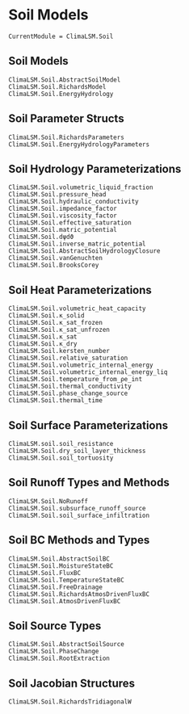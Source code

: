 # Soil Models

```@meta
CurrentModule = ClimaLSM.Soil
```
## Soil Models

```@docs
ClimaLSM.Soil.AbstractSoilModel
ClimaLSM.Soil.RichardsModel
ClimaLSM.Soil.EnergyHydrology
```
## Soil Parameter Structs

```@docs
ClimaLSM.Soil.RichardsParameters
ClimaLSM.Soil.EnergyHydrologyParameters
```

## Soil Hydrology Parameterizations

```@docs
ClimaLSM.Soil.volumetric_liquid_fraction
ClimaLSM.Soil.pressure_head
ClimaLSM.Soil.hydraulic_conductivity
ClimaLSM.Soil.impedance_factor
ClimaLSM.Soil.viscosity_factor
ClimaLSM.Soil.effective_saturation
ClimaLSM.Soil.matric_potential
ClimaLSM.Soil.dψdϑ
ClimaLSM.Soil.inverse_matric_potential
ClimaLSM.Soil.AbstractSoilHydrologyClosure
ClimaLSM.Soil.vanGenuchten
ClimaLSM.Soil.BrooksCorey
```

## Soil Heat Parameterizations

```@docs
ClimaLSM.Soil.volumetric_heat_capacity
ClimaLSM.Soil.κ_solid
ClimaLSM.Soil.κ_sat_frozen
ClimaLSM.Soil.κ_sat_unfrozen
ClimaLSM.Soil.κ_sat
ClimaLSM.Soil.κ_dry
ClimaLSM.Soil.kersten_number
ClimaLSM.Soil.relative_saturation
ClimaLSM.Soil.volumetric_internal_energy
ClimaLSM.Soil.volumetric_internal_energy_liq
ClimaLSM.Soil.temperature_from_ρe_int
ClimaLSM.Soil.thermal_conductivity
ClimaLSM.Soil.phase_change_source
ClimaLSM.Soil.thermal_time
```

## Soil Surface Parameterizations

```@docs
ClimaLSM.soil.soil_resistance
ClimaLSM.Soil.dry_soil_layer_thickness
ClimaLSM.Soil.soil_tortuosity
```

## Soil Runoff Types and Methods

```@docs
ClimaLSM.Soil.NoRunoff
ClimaLSM.Soil.subsurface_runoff_source
ClimaLSM.Soil.soil_surface_infiltration
```

## Soil BC Methods and Types

```@docs
ClimaLSM.Soil.AbstractSoilBC
ClimaLSM.Soil.MoistureStateBC
ClimaLSM.Soil.FluxBC
ClimaLSM.Soil.TemperatureStateBC
ClimaLSM.Soil.FreeDrainage
ClimaLSM.Soil.RichardsAtmosDrivenFluxBC
ClimaLSM.Soil.AtmosDrivenFluxBC
```

## Soil Source Types

```@docs
ClimaLSM.Soil.AbstractSoilSource
ClimaLSM.Soil.PhaseChange
ClimaLSM.Soil.RootExtraction
```

## Soil Jacobian Structures

```@docs
ClimaLSM.Soil.RichardsTridiagonalW
```